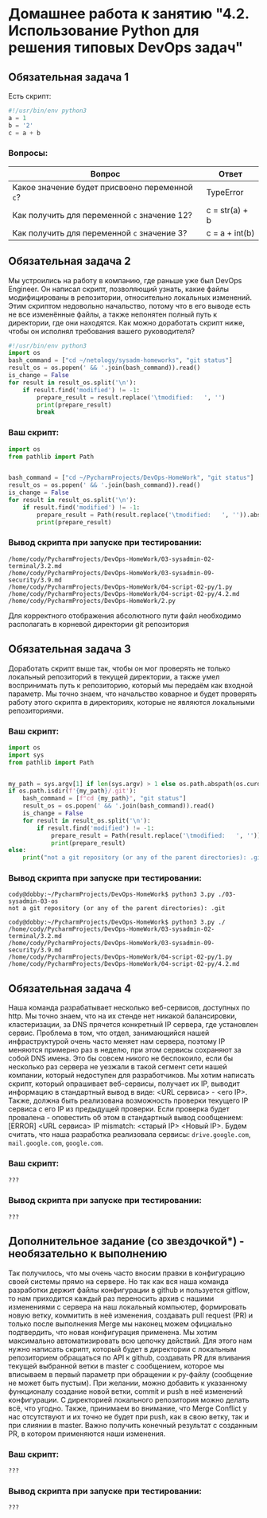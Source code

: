 # Домашнее работа к занятию "4.2. Использование Python для решения типовых DevOps задач"

## Обязательная задача 1
Есть скрипт:
```python
#!/usr/bin/env python3
a = 1
b = '2'
c = a + b
```
### Вопросы:
| Вопрос  | Ответ          |
| ------------- |----------------|
| Какое значение будет присвоено переменной `c`?  | TypeError      |
| Как получить для переменной `c` значение 12?  | c = str(a) + b |
| Как получить для переменной `c` значение 3?  | c = a + int(b) |

## Обязательная задача 2
Мы устроились на работу в компанию, где раньше уже был DevOps Engineer. Он написал скрипт, позволяющий узнать, 
какие файлы модифицированы в репозитории, относительно локальных изменений. Этим скриптом недовольно начальство, 
потому что в его выводе есть не все изменённые файлы, а также непонятен полный путь к директории, где они находятся. 
Как можно доработать скрипт ниже, чтобы он исполнял требования вашего руководителя?

```python
#!/usr/bin/env python3
import os
bash_command = ["cd ~/netology/sysadm-homeworks", "git status"]
result_os = os.popen(' && '.join(bash_command)).read()
is_change = False
for result in result_os.split('\n'):
    if result.find('modified') != -1:
        prepare_result = result.replace('\tmodified:   ', '')
        print(prepare_result)
        break
```
### Ваш скрипт:
```python
import os
from pathlib import Path


bash_command = ["cd ~/PycharmProjects/DevOps-HomeWork", "git status"]
result_os = os.popen(' && '.join(bash_command)).read()
is_change = False
for result in result_os.split('\n'):
    if result.find('modified') != -1:
        prepare_result = Path(result.replace('\tmodified:   ', '')).absolute()
        print(prepare_result)

```
### Вывод скрипта при запуске при тестировании:
```
/home/cody/PycharmProjects/DevOps-HomeWork/03-sysadmin-02-terminal/3.2.md
/home/cody/PycharmProjects/DevOps-HomeWork/03-sysadmin-09-security/3.9.md
/home/cody/PycharmProjects/DevOps-HomeWork/04-script-02-py/1.py
/home/cody/PycharmProjects/DevOps-HomeWork/04-script-02-py/4.2.md
/home/cody/PycharmProjects/DevOps-HomeWork/2.py
```

Для корректного отображения абсолютного пути файл необходимо располагать в корневой директории git репозитория

## Обязательная задача 3
Доработать скрипт выше так, чтобы он мог проверять не только локальный репозиторий в 
текущей директории, а также умел воспринимать путь к репозиторию, который мы передаём 
как входной параметр. Мы точно знаем, что начальство коварное и будет проверять работу этого скрипта в директориях, 
которые не являются локальными репозиториями.
### Ваш скрипт:
```python
import os
import sys
from pathlib import Path


my_path = sys.argv[1] if len(sys.argv) > 1 else os.path.abspath(os.curdir)
if os.path.isdir(f'{my_path}/.git'):
    bash_command = [f"cd {my_path}", "git status"]
    result_os = os.popen(' && '.join(bash_command)).read()
    is_change = False
    for result in result_os.split('\n'):
        if result.find('modified') != -1:
            prepare_result = Path(result.replace('\tmodified:   ', '')).absolute()
            print(prepare_result)
else:
    print("not a git repository (or any of the parent directories): .git")

```
### Вывод скрипта при запуске при тестировании:
```
cody@dobby:~/PycharmProjects/DevOps-HomeWork$ python3 3.py ./03-sysadmin-03-os
not a git repository (or any of the parent directories): .git

cody@dobby:~/PycharmProjects/DevOps-HomeWork$ python3 3.py ./
/home/cody/PycharmProjects/DevOps-HomeWork/03-sysadmin-02-terminal/3.2.md
/home/cody/PycharmProjects/DevOps-HomeWork/03-sysadmin-09-security/3.9.md
/home/cody/PycharmProjects/DevOps-HomeWork/04-script-02-py/1.py
/home/cody/PycharmProjects/DevOps-HomeWork/04-script-02-py/4.2.md
```

## Обязательная задача 4
Наша команда разрабатывает несколько веб-сервисов, доступных по http. Мы точно знаем, что на их стенде нет никакой 
балансировки, кластеризации, за DNS прячется конкретный IP сервера, где установлен сервис. 
Проблема в том, что отдел, занимающийся нашей инфраструктурой очень часто меняет нам сервера, поэтому IP меняются 
примерно раз в неделю, при этом сервисы сохраняют за собой DNS имена. Это бы совсем никого не беспокоило, 
если бы несколько раз сервера не уезжали в такой сегмент сети нашей компании, который недоступен для разработчиков. 
Мы хотим написать скрипт, который опрашивает веб-сервисы, получает их IP, выводит информацию в стандартный 
вывод в виде: <URL сервиса> - <его IP>. Также, должна быть реализована возможность проверки текущего IP сервиса 
c его IP из предыдущей проверки. Если проверка будет провалена - оповестить об этом в стандартный вывод 
сообщением: [ERROR] <URL сервиса> IP mismatch: <старый IP> <Новый IP>. Будем считать, что наша разработка 
реализовала сервисы: `drive.google.com`, `mail.google.com`, `google.com`.
### Ваш скрипт:
```python
???
```
### Вывод скрипта при запуске при тестировании:
```
???
```

## Дополнительное задание (со звездочкой*) - необязательно к выполнению
Так получилось, что мы очень часто вносим правки в конфигурацию своей системы прямо на сервере. Но так как вся наша 
команда разработки держит файлы конфигурации в github и пользуется gitflow, то нам приходится каждый раз переносить 
архив с нашими изменениями с сервера на наш локальный компьютер, формировать новую ветку, коммитить в неё изменения, 
создавать pull request (PR) и только после выполнения Merge мы наконец можем официально подтвердить, что новая 
конфигурация применена. Мы хотим максимально автоматизировать всю цепочку действий. Для этого нам нужно написать 
скрипт, который будет в директории с локальным репозиторием обращаться по API к github, создавать PR для вливания 
текущей выбранной ветки в master с сообщением, которое мы вписываем в первый параметр при обращении к py-файлу 
(сообщение не может быть пустым). При желании, можно добавить к указанному функционалу создание новой ветки, commit и 
push в неё изменений конфигурации. С директорией локального репозитория можно делать всё, что угодно. Также, принимаем 
во внимание, что Merge Conflict у нас отсутствуют и их точно не будет при push, как в свою ветку, так и при слиянии в 
master. Важно получить конечный результат с созданным PR, в котором применяются наши изменения. 


### Ваш скрипт:
```python
???
```
### Вывод скрипта при запуске при тестировании:
```
???
```
